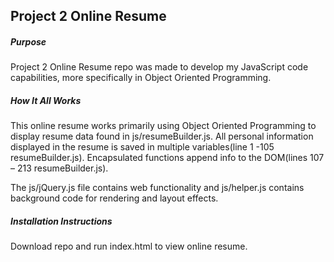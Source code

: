 ## Project 2 Online Resume 
##### Purpose 

Project 2 Online Resume repo was made to develop my JavaScript code capabilities, more specifically in Object Oriented Programming. 

##### How It All Works 

This online resume works primarily using Object Oriented Programming to display resume data found in js/resumeBuilder.js. All personal information displayed in the resume is saved in multiple variables(line 1 -105 resumeBuilder.js). Encapsulated functions append info to the DOM(lines 107 – 213 resumeBuilder.js). 

The js/jQuery.js file contains web functionality and js/helper.js contains background code for rendering and layout effects. 

##### Installation Instructions 

Download repo and run index.html to view online resume.

